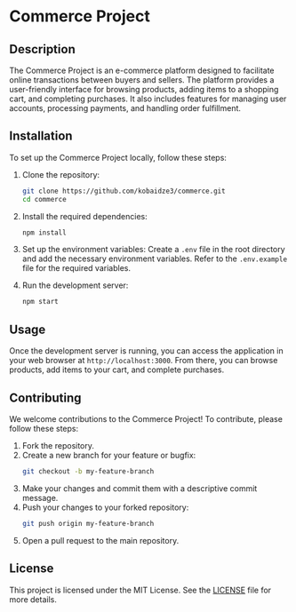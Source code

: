 # Commerce Project

## Description
The Commerce Project is an e-commerce platform designed to facilitate online transactions between buyers and sellers. The platform provides a user-friendly interface for browsing products, adding items to a shopping cart, and completing purchases. It also includes features for managing user accounts, processing payments, and handling order fulfillment.

## Installation
To set up the Commerce Project locally, follow these steps:

1. Clone the repository:
   ```bash
   git clone https://github.com/kobaidze3/commerce.git
   cd commerce
   ```

2. Install the required dependencies:
   ```bash
   npm install
   ```

3. Set up the environment variables:
   Create a `.env` file in the root directory and add the necessary environment variables. Refer to the `.env.example` file for the required variables.

4. Run the development server:
   ```bash
   npm start
   ```

## Usage
Once the development server is running, you can access the application in your web browser at `http://localhost:3000`. From there, you can browse products, add items to your cart, and complete purchases.

## Contributing
We welcome contributions to the Commerce Project! To contribute, please follow these steps:

1. Fork the repository.
2. Create a new branch for your feature or bugfix:
   ```bash
   git checkout -b my-feature-branch
   ```
3. Make your changes and commit them with a descriptive commit message.
4. Push your changes to your forked repository:
   ```bash
   git push origin my-feature-branch
   ```
5. Open a pull request to the main repository.

## License
This project is licensed under the MIT License. See the [LICENSE](LICENSE) file for more details.

